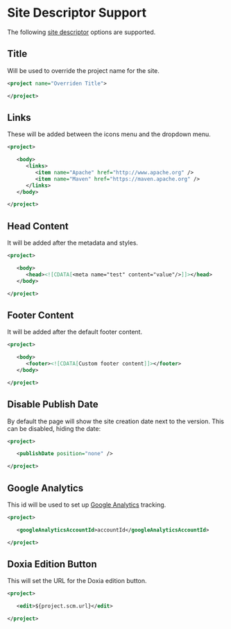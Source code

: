# Site Descriptor Support

The following [site descriptor][site_descriptor] options are supported.

## Title

Will be used to override the project name for the site.

```xml
<project name="Overriden Title">

</project>
```

## Links

These will be added between the icons menu and the dropdown menu.

```xml
<project>

   <body>
      <links>
         <item name="Apache" href="http://www.apache.org" />
         <item name="Maven" href="https://maven.apache.org" />
      </links>
   </body>

</project>
```

## Head Content

It will be added after the metadata and styles.

```xml
<project>

   <body>
      <head><![CDATA[<meta name="test" content="value"/>]]></head>
   </body>

</project>
```

## Footer Content

It will be added after the default footer content.

```xml
<project>

   <body>
      <footer><![CDATA[Custom footer content]]></footer>
   </body>

</project>
```

## Disable Publish Date

By default the page will show the site creation date next to the version. This can be disabled, hiding the date:

```xml
<project>

   <publishDate position="none" />

</project>
```

## Google Analytics

This id will be used to set up [Google Analytics][google_analytics] tracking.

```xml
<project>

   <googleAnalyticsAccountId>accountId</googleAnalyticsAccountId>

</project>
```

## Doxia Edition Button

This will set the URL for the Doxia edition button.

```xml
<project>

   <edit>${project.scm.url}</edit>

</project>
```

[site_descriptor]: https://maven.apache.org/plugins/maven-site-plugin/examples/sitedescriptor.html

[google_analytics]: https://analytics.google.com/analytics/web/
